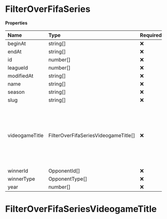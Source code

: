 # FilterOverFifaSeries

**Properties**

| Name           | Type                                 | Required | Description                                                                                              |
| :------------- | :----------------------------------- | :------- | :------------------------------------------------------------------------------------------------------- |
| beginAt        | string[]                             | ❌       |                                                                                                          |
| endAt          | string[]                             | ❌       |                                                                                                          |
| id             | number[]                             | ❌       |                                                                                                          |
| leagueId       | number[]                             | ❌       |                                                                                                          |
| modifiedAt     | string[]                             | ❌       |                                                                                                          |
| name           | string[]                             | ❌       |                                                                                                          |
| season         | string[]                             | ❌       |                                                                                                          |
| slug           | string[]                             | ❌       |                                                                                                          |
| videogameTitle | FilterOverFifaSeriesVideogameTitle[] | ❌       | A videogame title id or slug. <br/>Only for `/csgo/*`, `/codmw/*`, `/fifa/*` and `/ow/*` endpoints <br/> |
| winnerId       | OpponentId[]                         | ❌       |                                                                                                          |
| winnerType     | OpponentType[]                       | ❌       |                                                                                                          |
| year           | number[]                             | ❌       |                                                                                                          |

# FilterOverFifaSeriesVideogameTitle
